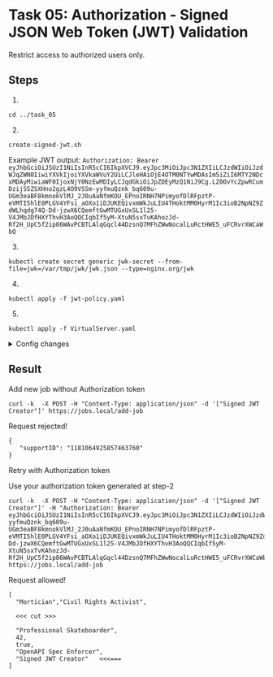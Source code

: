 # Task 05: Authorization - Signed JSON Web Token (JWT) Validation

Restrict access to authorized users only.

## Steps

1.

```
cd ../task_05
```

2.

```
create-signed-jwt.sh
```

Example JWT output: `Authorization: Bearer eyJhbGciOiJSUzI1NiIsInR5cCI6IkpXVCJ9.eyJpc3MiOiJpc3N1ZXIiLCJzdWIiOiJzdWJqZWN0IiwiYXVkIjoiYXVkaWVuY2UiLCJleHAiOjE4OTM0NTYwMDAsIm5iZiI6MTY2NDcxMDAyMiwiaWF0IjoxNjY0NzEwMDIyLCJqdGkiOiJpZDEyMzQ1NiJ9Cg.LZ0OvYcZpwRCumDzijS5ZSXHno2gzL4O9VSSm-yyfmuQznk_bq609u-UGm3eaBF8kmnokVlMJ_2J0uAaNfmKOU_EPnoIRNH7NPimyofDlRFpztP-eVMTI5hlE0PLGV4YFsi_aOXo1iDJUKEQivxmWkJuLIU4THoktMM0HyrM1Ic3ioB2NpNZ9ZdWLhqdg74Q-Dd-jzwX6CQemftGwMTUGxUxSL1l25-V4JMbJDfHXYThvH3AoQQCIqbIf5yM-XtuN5sxTvKAhozJd-Rf2H_UpC5f2ip86WAvPCBTLAlqGqcl44DzsnQ7MFhZWwNocalLuRctHWE5_uFCRvrXWCaWbQ`

3.
```
kubectl create secret generic jwk-secret --from-file=jwk=/var/tmp/jwk/jwk.json --type=nginx.org/jwk
```

4.

```
kubectl apply -f jwt-policy.yaml
```

5.
```
kubectl apply -f VirtualServer.yaml
```

<details>
  <summary>Config changes</summary>

``` diff
#task_05$ diff VirtualServer.yaml ../task_04/VirtualServer.yaml
38,39d37
<       - name: jwt-policy
<         namespace: default
```

</details>

## Result

Add new job without Authorization token

```
curl -k  -X POST -H "Content-Type: application/json" -d '["Signed JWT Creator"]' https://jobs.local/add-job
```

Request rejected!

```
{
   "supportID": "1181064925857463760"
}
```

Retry with Authorization token

Use your authorization token generated at step-2

```
curl -k  -X POST -H "Content-Type: application/json" -d '["Signed JWT Creator"]' -H "Authorization: Bearer eyJhbGciOiJSUzI1NiIsInR5cCI6IkpXVCJ9.eyJpc3MiOiJpc3N1ZXIiLCJzdWIiOiJzdWJqZWN0IiwiYXVkIjoiYXVkaWVuY2UiLCJleHAiOjE4OTM0NTYwMDAsIm5iZiI6MTY2NDcxMDAyMiwiaWF0IjoxNjY0NzEwMDIyLCJqdGkiOiJpZDEyMzQ1NiJ9Cg.LZ0OvYcZpwRCumDzijS5ZSXHno2gzL4O9VSSm-yyfmuQznk_bq609u-UGm3eaBF8kmnokVlMJ_2J0uAaNfmKOU_EPnoIRNH7NPimyofDlRFpztP-eVMTI5hlE0PLGV4YFsi_aOXo1iDJUKEQivxmWkJuLIU4THoktMM0HyrM1Ic3ioB2NpNZ9ZdWLhqdg74Q-Dd-jzwX6CQemftGwMTUGxUxSL1l25-V4JMbJDfHXYThvH3AoQQCIqbIf5yM-XtuN5sxTvKAhozJd-Rf2H_UpC5f2ip86WAvPCBTLAlqGqcl44DzsnQ7MFhZWwNocalLuRctHWE5_uFCRvrXWCaWbQ" https://jobs.local/add-job
```

Request allowed!

```
[
  "Mortician","Civil Rights Activist",

  <<< cut >>>

  "Professional Skateboarder",
  42,
  true,
  "OpenAPI Spec Enforcer",
  "Signed JWT Creator"   <<<===
]
```
